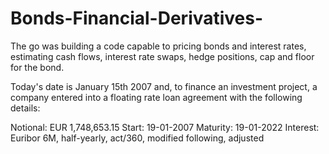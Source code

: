 # Bonds-Financial-Derivatives-
The go was building a code capable to pricing bonds and interest rates, estimating cash flows, interest rate swaps, hedge positions, cap and floor for the bond. 

Today's date is January 15th 2007 and, to finance an investment project, a company entered into a floating rate loan agreement with the following details:

Notional: EUR 1,748,653.15
Start: 19-01-2007
Maturity: 19-01-2022
Interest: Euribor 6M, half-yearly, act/360, modified following, adjusted


